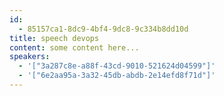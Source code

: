 ```yaml
---
id:
  - 85157ca1-8dc9-4bf4-9dc8-9c334b8dd10d
title: speech devops
content: some content here...
speakers:
  - '["3a287c8e-a88f-43cd-9010-521624d04599"]'
  - '["6e2aa95a-3a32-45db-abdb-2e14efd8f71d"]'
---
```


